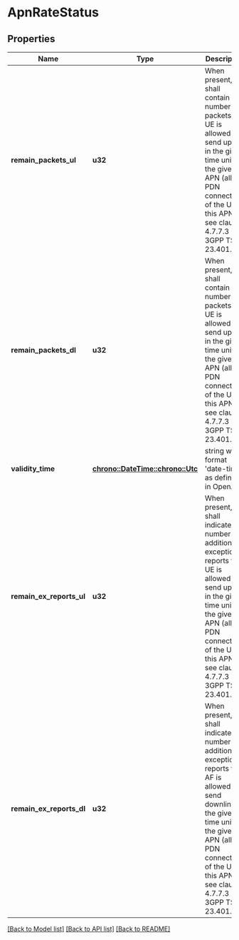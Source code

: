 # ApnRateStatus

## Properties
Name | Type | Description | Notes
------------ | ------------- | ------------- | -------------
**remain_packets_ul** | **u32** | When present, it shall contain the number of packets the UE is allowed to send uplink in the given time unit for the given APN (all PDN connections of the UE to this APN see clause 4.7.7.3 in 3GPP TS 23.401.  | [optional] [default to None]
**remain_packets_dl** | **u32** | When present, it shall contain the number of packets the UE is allowed to send uplink in the given time unit for the given APN (all PDN connections of the UE to this APN see clause 4.7.7.3 in 3GPP TS 23.401.  | [optional] [default to None]
**validity_time** | [**chrono::DateTime::<chrono::Utc>**](DateTime.md) | string with format 'date-time' as defined in OpenAPI. | [optional] [default to None]
**remain_ex_reports_ul** | **u32** | When present, it shall indicate the number of additional exception reports the UE is allowed to send uplink in the given time unit for the given APN (all PDN connections of the UE to this APN, see clause 4.7.7.3 in 3GPP TS 23.401.  | [optional] [default to None]
**remain_ex_reports_dl** | **u32** | When present, it shall indicate the number of additional exception reports the AF is allowed to send downlink in the  given time unit for the given APN (all PDN connections of the UE to this APN, see clause 4.7.7.3 in 3GPP TS 23.401.  | [optional] [default to None]

[[Back to Model list]](../README.md#documentation-for-models) [[Back to API list]](../README.md#documentation-for-api-endpoints) [[Back to README]](../README.md)


